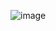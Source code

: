 ![image](https://user-images.githubusercontent.com/97789192/179397375-ca67ee15-a156-49d0-8898-ea98313b333e.png)
